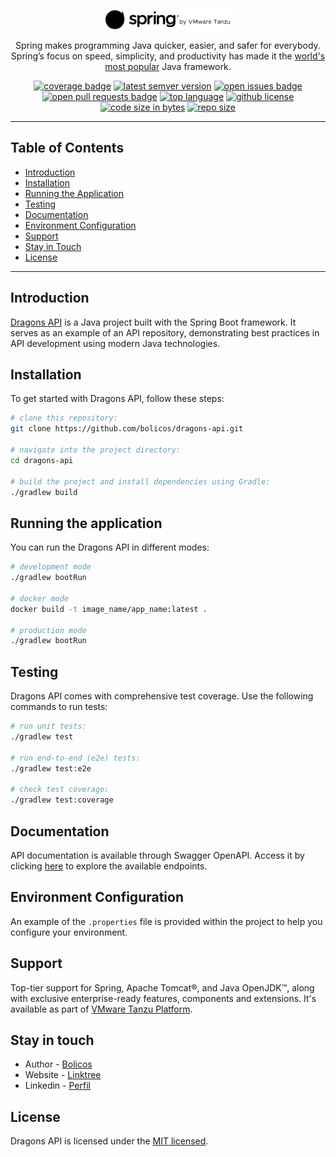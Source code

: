 <p align="center">
  <a href="https://spring.io/" target="blank"><img src="./docs/img/logo-small.svg" width="200" alt="Spring Logo" /></a>
</p>

<p align="center">
Spring makes programming Java quicker, easier, and safer for everybody.
Spring’s focus on speed, simplicity, and productivity has made it the <a href="https://spring.io/why-spring" target="_blank">world's most popular</a> Java framework.
</p>

<p align="center">
<a target="_blank" href="https://github.com/bolicos/dragons-api/actions"><img src='https://github.com/bolicos/dragons-api/workflows/pipeline/badge.svg' alt="coverage badge" /></a>
<a target="_blank" href="https://github.com/bolicos/dragons-api/tags"><img src='https://img.shields.io/github/tag/bolicos/dragons-api.svg' alt='latest semver version' /></a>
<a target="_blank" href="https://github.com/bolicos/dragons-api/issues"><img src='https://img.shields.io/github/issues/bolicos/dragons-api.svg' alt='open issues badge' /></a>
<a target="_blank" href="https://github.com/bolicos/dragons-api/pulls"><img src='https://img.shields.io/github/issues-pr/bolicos/dragons-api.svg' alt='open pull requests badge' /></a>
<a target="_blank" href="https://github.com/bolicos/dragons-api"><img src='https://img.shields.io/github/languages/top/bolicos/dragons-api.svg' alt='top language' /></a>
<a target="_blank" href="hhttps://github.com/bolicos/dragons-api/tree/develop?tab=License-1-ov-file"><img src='https://img.shields.io/github/license/bolicos/dragons-api.svg' alt='github license' /></a>
<a target="_blank" href="https://github.com/bolicos/dragons-api"><img src='https://img.shields.io/github/languages/code-size/bolicos/dragons-api.svg' alt='code size in bytes' /></a>
<a target="_blank" href="https://github.com/bolicos/dragons-api"><img src='https://img.shields.io/github/repo-size/bolicos/dragons-api.svg' alt='repo size' /></a>
</p>

[//]: # (<img alt="GitHub branch check runs" src="https://img.shields.io/github/check-runs/bolicos/dragons-api/master">)
[//]: # (<img alt="GitHub deployments" src="https://img.shields.io/github/deployments/bolicos/dragons-api/assembly-dev">)
[//]: # (<img alt="Docker Image Size" src="https://img.shields.io/docker/image-size/bolicos/dragons-api">)

---

## Table of Contents
- [Introduction](#introduction)
- [Installation](#installation)
- [Running the Application](#running-the-application)
- [Testing](#testing)
- [Documentation](#documentation)
- [Environment Configuration](#environment-configuration)
- [Support](#support)
- [Stay in Touch](#stay-in-touch)
- [License](#license)

---

## Introduction
[Dragons API](https://github.com/bolicos/dragons-api) is a Java project built with the Spring Boot framework.
It serves as an example of an API repository, demonstrating best practices in API development using modern Java technologies.

## Installation
To get started with Dragons API, follow these steps:

```bash
# clone this repository:
git clone https://github.com/bolicos/dragons-api.git

# navigate into the project directory:
cd dragons-api

# build the project and install dependencies using Gradle:
./gradlew build
```

## Running the application
You can run the Dragons API in different modes:

```bash
# development mode
./gradlew bootRun

# docker mode
docker build -t image_name/app_name:latest .

# production mode
./gradlew bootRun
```

## Testing
Dragons API comes with comprehensive test coverage. Use the following commands to run tests:

```bash
# run unit tests:
./gradlew test

# run end-to-end (e2e) tests:
./gradlew test:e2e

# check test coverage:
./gradlew test:coverage
```

## Documentation
API documentation is available through Swagger OpenAPI.
Access it by clicking [here](http://localhost:8000/api/docs) to explore the available endpoints.

## Environment Configuration
An example of the `.properties` file is provided within the project to help you configure your environment.

## Support
Top-tier support for Spring, Apache Tomcat®, and Java OpenJDK™, along with exclusive enterprise-ready features, 
components and extensions. It's available as part of [VMware Tanzu Platform](https://spring.io/support).

## Stay in touch
- Author - [Bolicos](https://github.com/bolicos)
- Website - [Linktree](https://linktr.ee/bolicos)
- Linkedin - [Perfil](https://linkedin.com/in/bolicos)

## License
Dragons API is licensed under the [MIT licensed](https://github.com/bolicos/dragons-api/tree/develop?tab=License-1-ov-file).
